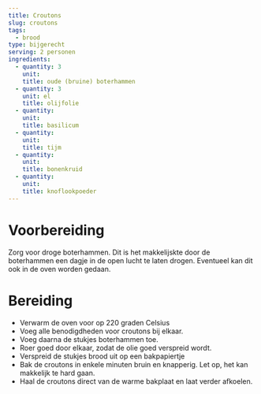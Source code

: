 ```yaml
---
title: Croutons
slug: croutons
tags: 
  - brood
type: bijgerecht
serving: 2 personen
ingredients:
  - quantity: 3
    unit: 
    title: oude (bruine) boterhammen
  - quantity: 3
    unit: el
    title: olijfolie
  - quantity: 
    unit: 
    title: basilicum
  - quantity: 
    unit: 
    title: tijm
  - quantity: 
    unit:
    title: bonenkruid
  - quantity: 
    unit:
    title: knoflookpoeder
---
```


# Voorbereiding
Zorg voor droge boterhammen. Dit is het makkelijskte door de boterhammen een dagje in de open lucht te laten drogen. Eventueel kan dit ook in de oven worden gedaan.

# Bereiding
- Verwarm de oven voor op 220 graden Celsius
- Voeg alle benodigdheden voor croutons bij elkaar. 
- Voeg daarna de stukjes boterhammen toe. 
- Roer goed door elkaar, zodat de olie goed verspreid wordt.
- Verspreid de stukjes brood uit op een bakpapiertje
- Bak de croutons in enkele minuten bruin en knapperig. Let op, het kan makkelijk te hard gaan. 
- Haal de croutons direct van de warme bakplaat en laat verder afkoelen.